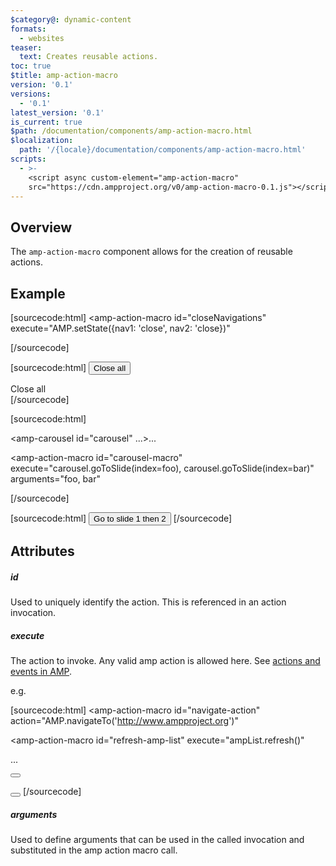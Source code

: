 ```yaml
---
$category@: dynamic-content
formats:
  - websites
teaser:
  text: Creates reusable actions.
toc: true
$title: amp-action-macro
version: '0.1'
versions:
  - '0.1'
latest_version: '0.1'
is_current: true
$path: /documentation/components/amp-action-macro.html
$localization:
  path: '/{locale}/documentation/components/amp-action-macro.html'
scripts:
  - >-
    <script async custom-element="amp-action-macro"
    src="https://cdn.ampproject.org/v0/amp-action-macro-0.1.js"></script>
---
```



<!---
Copyright 2018 The AMP HTML Authors. All Rights Reserved.
 Licensed under the Apache License, Version 2.0 (the "License");
you may not use this file except in compliance with the License.
You may obtain a copy of the License at
       http://www.apache.org/licenses/LICENSE-2.0
 Unless required by applicable law or agreed to in writing, software
distributed under the License is distributed on an "AS-IS" BASIS,
WITHOUT WARRANTIES OR CONDITIONS OF ANY KIND, either express or implied.
See the License for the specific language governing permissions and
limitations under the License.
-->



## Overview

The `amp-action-macro` component allows for the creation of reusable actions.

## Example

[sourcecode:html]
<amp-action-macro
  id="closeNavigations"
  execute="AMP.setState({nav1: 'close', nav2: 'close})"
></amp-action-macro>
[/sourcecode]

[sourcecode:html]
<button on="tap:closeNavigations.execute()">Close all</button>
<div on="tap:closeNavigations.execute()">Close all</div>
[/sourcecode]

[sourcecode:html]
<!--
  You can provide arguments in the macro.
-->
<amp-carousel id="carousel" ...>...</amp-carousel>

<amp-action-macro
  id="carousel-macro"
  execute="carousel.goToSlide(index=foo), carousel.goToSlide(index=bar)"
  arguments="foo, bar"
></amp-action-macro>
[/sourcecode]

[sourcecode:html]
<button on="tap:carousel-macro.execute(foo=1, bar=2)">
  Go to slide 1 then 2
</button>
[/sourcecode]

## Attributes

##### id

Used to uniquely identify the action. This is referenced in an action invocation.

##### execute

The action to invoke. Any valid amp action is allowed here. See [actions and events in AMP](https://amp.dev/documentation/guides-and-tutorials/learn/amp-actions-and-events).

e.g.

[sourcecode:html]
<amp-action-macro
  id="navigate-action"
  action="AMP.navigateTo('http://www.ampproject.org')"
></amp-action-macro>

<amp-action-macro
  id="refresh-amp-list"
  execute="ampList.refresh()"
></amp-action-macro>
<amp-list id="ampList" src="...">...</amp-list>

<button on="tap:navigate-action"></button>

<button on="tap:refresh-amp-list"></button>
[/sourcecode]

##### arguments

Used to define arguments that can be used in the called invocation and substituted
in the amp action macro call.